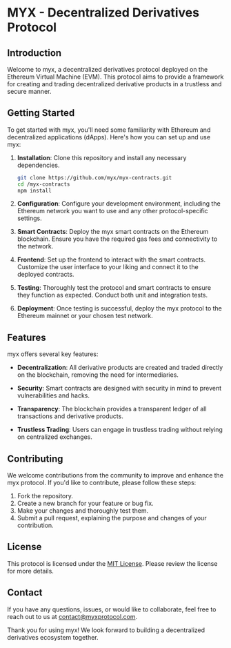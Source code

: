 # MYX - Decentralized Derivatives Protocol

## Introduction

Welcome to myx, a decentralized derivatives protocol deployed on the Ethereum Virtual Machine (EVM). This protocol aims to provide a framework for creating and trading decentralized derivative products in a trustless and secure manner.

## Getting Started

To get started with myx, you'll need some familiarity with Ethereum and decentralized applications (dApps). Here's how you can set up and use myx:

1. **Installation**: Clone this repository and install any necessary dependencies.

   ```bash
   git clone https://github.com/myx/myx-contracts.git
   cd /myx-contracts
   npm install
   ```

2. **Configuration**: Configure your development environment, including the Ethereum network you want to use and any other protocol-specific settings.

3. **Smart Contracts**: Deploy the myx smart contracts on the Ethereum blockchain. Ensure you have the required gas fees and connectivity to the network.

4. **Frontend**: Set up the frontend to interact with the smart contracts. Customize the user interface to your liking and connect it to the deployed contracts.

5. **Testing**: Thoroughly test the protocol and smart contracts to ensure they function as expected. Conduct both unit and integration tests.

6. **Deployment**: Once testing is successful, deploy the myx protocol to the Ethereum mainnet or your chosen test network.

## Features

myx offers several key features:

- **Decentralization**: All derivative products are created and traded directly on the blockchain, removing the need for intermediaries.

- **Security**: Smart contracts are designed with security in mind to prevent vulnerabilities and hacks.

- **Transparency**: The blockchain provides a transparent ledger of all transactions and derivative products.

- **Trustless Trading**: Users can engage in trustless trading without relying on centralized exchanges.

## Contributing

We welcome contributions from the community to improve and enhance the myx protocol. If you'd like to contribute, please follow these steps:

1. Fork the repository.
2. Create a new branch for your feature or bug fix.
3. Make your changes and thoroughly test them.
4. Submit a pull request, explaining the purpose and changes of your contribution.

## License

This protocol is licensed under the [MIT License](LICENSE). Please review the license for more details.

## Contact

If you have any questions, issues, or would like to collaborate, feel free to reach out to us at [contact@myxprotocol.com](mailto:contact@myxprotocol.com).

Thank you for using myx! We look forward to building a decentralized derivatives ecosystem together.
